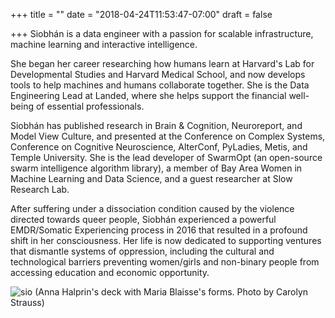 +++
title = ""
date = "2018-04-24T11:53:47-07:00"
draft = false

+++
Siobhán is a data engineer with a passion for 
scalable infrastructure, machine learning and interactive intelligence.

She began her career researching how humans learn at Harvard's Lab for
Developmental Studies and Harvard Medical School, and now develops tools
to help machines and humans collaborate together. She is the Data Engineering Lead 
at Landed, where she helps support the financial well-being of essential professionals.

Siobhán has published research in Brain & Cognition, Neuroreport, and
Model View Culture, and presented at the Conference on Complex Systems,
Conference on Cognitive Neuroscience, AlterConf, PyLadies, Metis, and
Temple University. She is the lead developer of SwarmOpt (an open-source swarm 
intelligence algorithm library), a member of Bay Area Women in Machine Learning
and Data Science, and a guest researcher at Slow Research Lab.

After suffering under a dissociation condition caused by the 
violence directed towards queer people, Siobhán experienced a powerful EMDR/Somatic 
Experiencing process in 2016 that resulted in a profound shift in her consciousness. 
Her life is now dedicated to supporting ventures that dismantle systems of oppression, 
including the cultural and technological barriers preventing women/girls and non-binary 
people from accessing education and economic opportunity.

![sio](skc_blaisse.jpg)
(Anna Halprin's deck with Maria Blaisse's forms. Photo by Carolyn Strauss)
